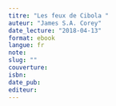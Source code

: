 ```yaml
---
titre: "Les feux de Cibola "
auteur: "James S.A. Corey"
date_lecture: "2018-04-13"
format: ebook
langue: fr
note:
slug: ""
couverture: 
isbn: 
date_pub: 
editeur: 
---
```

